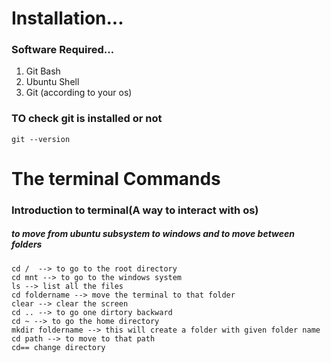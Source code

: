 # Installation...

### Software Required...

1. Git Bash
2. Ubuntu Shell
3. Git (according to your os)

### TO check git is installed or not

```
git --version
```

# The terminal Commands

### Introduction to terminal(A way to interact with os)

##### to move from ubuntu subsystem to windows and to move between folders

```
cd /  --> to go to the root directory
cd mnt --> to go to the windows system
ls --> list all the files
cd foldername --> move the terminal to that folder
clear --> clear the screen
cd .. --> to go one dirtory backward
cd ~ --> to go the home directory
mkdir foldername --> this will create a folder with given folder name
cd path --> to move to that path
cd== change directory
```
